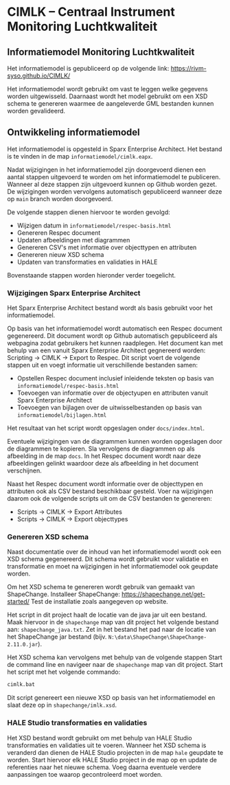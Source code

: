 # CIMLK – Centraal Instrument Monitoring Luchtkwaliteit
## Informatiemodel Monitoring Luchtkwaliteit
Het informatiemodel is gepubliceerd op de volgende link: https://rivm-syso.github.io/CIMLK/

Het informatiemodel wordt gebruikt om vast te leggen welke gegevens worden uitgewisseld.
Daarnaast wordt het model gebruikt om een XSD schema te genereren waarmee de aangeleverde GML bestanden kunnen worden gevalideerd.

## Ontwikkeling informatiemodel
Het informatiemodel is opgesteld in Sparx Enterprise Architect.
Het bestand is te vinden in de map `informatiemodel/cimlk.eapx`.

Nadat wijzigingen in het informatiemodel zijn doorgevoerd dienen een aantal stappen uitgevoerd te worden om het informatiemodel te publiceren.
Wanneer al deze stappen zijn uitgevoerd kunnen op Github worden gezet.
De wijzigingen worden vervolgens automatisch gepubliceerd wanneer deze op `main` branch worden doorgevoerd.

De volgende stappen dienen hiervoor te worden gevolgd:
- Wijzigen datum in `informatiemodel/respec-basis.html`
- Genereren Respec document
- Updaten afbeeldingen met diagrammen
- Genereren CSV's met informatie over objecttypen en attributen
- Genereren nieuw XSD schema
- Updaten van transformaties en validaties in HALE

Bovenstaande stappen worden hieronder verder toegelicht.

### Wijzigingen Sparx Enterprise Architect
Het Sparx Enterprise Architect bestand wordt als basis gebruikt voor het informatiemodel.

Op basis van het informatiemodel wordt automatisch een Respec document gegenereerd.
Dit document wordt op Github automatisch gepubliceerd als webpagina zodat gebruikers het kunnen raadplegen.
Het document kan met behulp van een vanuit Sparx Enterprise Architect gegnereerd worden: Scripting -> CIMLK -> Export to Respec.
Dit script voert de volgende stappen uit en voegt informatie uit verschillende bestanden samen:
- Opstellen Respec document inclusief inleidende teksten op basis van `informatiemodel/respec-basis.html`
- Toevoegen van informatie over de objectyupen en attributen vanuit Sparx Enterprise Architect
- Toevoegen van bijlagen over de uitwisselbestanden op basis van `informatiemodel/bijlagen.html`

Het resultaat van het script wordt opgeslagen onder `docs/index.html`.

Eventuele wijzigingen van de diagrammen kunnen worden opgeslagen door de diagrammen te kopieren.
Sla vervolgens de diagrammen op als afbeelding in de map `docs`.
In het Respec document wordt naar deze afbeeldingen gelinkt waardoor deze als afbeelding in het document verschijnen.

Naast het Respec document wordt informatie over de objecttypen en attributen ook als CSV bestand beschikbaar gesteld.
Voer na wijzigingen daarom ook de volgende scripts uit om de CSV bestanden te genereren:
- Scripts -> CIMLK -> Export Attributes
- Scripts -> CIMLK -> Export objecttypes

### Genereren XSD schema
Naast documentatie over de inhoud van het informatiemodel wordt ook een XSD schema gegenereerd.
Dit schema wordt gebruikt voor validatie en transformatie en moet na wijzigingen in het informatiemodel ook geupdate worden.

Om het XSD schema te genereren wordt gebruik van gemaakt van ShapeChange.
Installeer ShapeChange: https://shapechange.net/get-started/
Test de installatie zoals aangegeven op website.

Het script in dit project haalt de locatie van de java jar uit een bestand.
Maak hiervoor in de `shapechange` map van dit project het volgende bestand aan: `shapechange_java.txt`.
Zet in het bestand het pad naar de locatie van het ShapeChange jar bestand (bijv. `N:\data\ShapeChange\ShapeChange-2.11.0.jar`).

Het XSD schema kan vervolgens met behulp van de volgende stappen 
Start de command line en navigeer naar de `shapechange` map van dit project.
Start het script met het volgende commando:
```cmd
cimlk.bat
```

Dit script genereert een nieuwe XSD op basis van het informatiemodel en slaat deze op in `shapechange/imlk.xsd`.

### HALE Studio transformaties en validaties
Het XSD bestand wordt gebruikt om met behulp van HALE Studio transformaties en validaties uit te voeren.
Wanneer het XSD schema is veranderd dan dienen de HALE Studio projecten in de map `hale` geupdate te worden.
Start hiervoor elk HALE Studio project in de map op en update de referenties naar het nieuwe schema.
Voeg daarna eventuele verdere aanpassingen toe waarop gecontroleerd moet worden.
